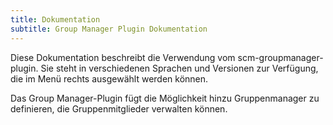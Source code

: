 ```yaml
---
title: Dokumentation
subtitle: Group Manager Plugin Dokumentation
---
```

Diese Dokumentation beschreibt die Verwendung vom scm-groupmanager-plugin. Sie steht in verschiedenen Sprachen und Versionen zur Verfügung, die im Menü rechts ausgewählt werden können.

Das Group Manager-Plugin fügt die Möglichkeit hinzu Gruppenmanager zu definieren, die Gruppenmitglieder verwalten können.
